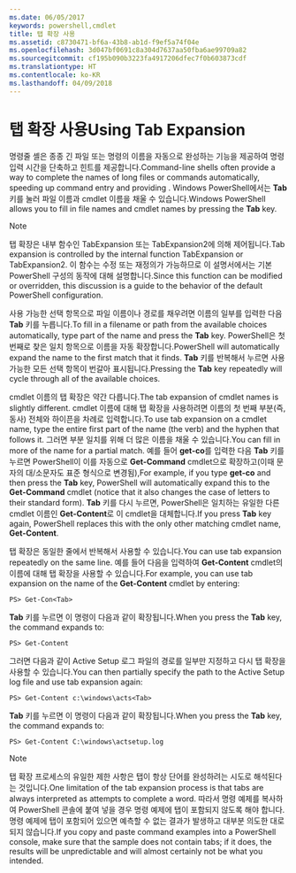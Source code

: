 ```yaml
---
ms.date: 06/05/2017
keywords: powershell,cmdlet
title: 탭 확장 사용
ms.assetid: c8730471-bf6a-43b8-ab1d-f9ef5a74f04e
ms.openlocfilehash: 3d047bf0691c8a304d7637aa50fba6ae99709a82
ms.sourcegitcommit: cf195b090b3223fa4917206dfec7f0b603873cdf
ms.translationtype: HT
ms.contentlocale: ko-KR
ms.lasthandoff: 04/09/2018
---
```

# <a name="using-tab-expansion"></a><span data-ttu-id="481a3-103">탭 확장 사용</span><span class="sxs-lookup"><span data-stu-id="481a3-103">Using Tab Expansion</span></span>

<span data-ttu-id="481a3-104">명령줄 셸은 종종 긴 파일 또는 명령의 이름을 자동으로 완성하는 기능을 제공하여 명령 입력 시간을 단축하고 힌트를 제공합니다.</span><span class="sxs-lookup"><span data-stu-id="481a3-104">Command-line shells often provide a way to complete the names of long files or commands automatically, speeding up command entry and providing .</span></span> <span data-ttu-id="481a3-105">Windows PowerShell에서는 **Tab** 키를 눌러 파일 이름과 cmdlet 이름을 채울 수 있습니다.</span><span class="sxs-lookup"><span data-stu-id="481a3-105">Windows PowerShell allows you to fill in file names and cmdlet names by pressing the **Tab** key.</span></span>

> [!NOTE]
> <span data-ttu-id="481a3-106">탭 확장은 내부 함수인 TabExpansion 또는 TabExpansion2에 의해 제어됩니다.</span><span class="sxs-lookup"><span data-stu-id="481a3-106">Tab expansion is controlled by the internal function TabExpansion or TabExpansion2.</span></span> <span data-ttu-id="481a3-107">이 함수는 수정 또는 재정의가 가능하므로 이 설명서에서는 기본 PowerShell 구성의 동작에 대해 설명합니다.</span><span class="sxs-lookup"><span data-stu-id="481a3-107">Since this function can be modified or overridden, this discussion is a guide to the behavior of the default PowerShell configuration.</span></span>

<span data-ttu-id="481a3-108">사용 가능한 선택 항목으로 파일 이름이나 경로를 채우려면 이름의 일부를 입력한 다음 **Tab** 키를 누릅니다.</span><span class="sxs-lookup"><span data-stu-id="481a3-108">To fill in a filename or path from the available choices automatically, type part of the name and press the **Tab** key.</span></span> <span data-ttu-id="481a3-109">PowerShell은 첫 번째로 찾은 일치 항목으로 이름을 자동 확장합니다.</span><span class="sxs-lookup"><span data-stu-id="481a3-109">PowerShell will automatically expand the name to the first match that it finds.</span></span> <span data-ttu-id="481a3-110">**Tab** 키를 반복해서 누르면 사용 가능한 모든 선택 항목이 번갈아 표시됩니다.</span><span class="sxs-lookup"><span data-stu-id="481a3-110">Pressing the **Tab** key repeatedly will cycle through all of the available choices.</span></span>

<span data-ttu-id="481a3-111">cmdlet 이름의 탭 확장은 약간 다릅니다.</span><span class="sxs-lookup"><span data-stu-id="481a3-111">The tab expansion of cmdlet names is slightly different.</span></span> <span data-ttu-id="481a3-112">cmdlet 이름에 대해 탭 확장을 사용하려면 이름의 첫 번째 부분(즉, 동사) 전체와 하이픈을 차례로 입력합니다.</span><span class="sxs-lookup"><span data-stu-id="481a3-112">To use tab expansion on a cmdlet name, type the entire first part of the name (the verb) and the hyphen that follows it.</span></span> <span data-ttu-id="481a3-113">그러면 부분 일치를 위해 더 많은 이름을 채울 수 있습니다.</span><span class="sxs-lookup"><span data-stu-id="481a3-113">You can fill in more of the name for a partial match.</span></span> <span data-ttu-id="481a3-114">예를 들어 **get-co**를 입력한 다음 **Tab** 키를 누르면 PowerShell이 이를 자동으로 **Get-Command** cmdlet으로 확장하고(이때 문자의 대/소문자도 표준 형식으로 변경됨),</span><span class="sxs-lookup"><span data-stu-id="481a3-114">For example, if you type **get-co** and then press the **Tab** key, PowerShell will automatically expand this to the **Get-Command** cmdlet (notice that it also changes the case of letters to their standard form).</span></span> <span data-ttu-id="481a3-115">**Tab** 키를 다시 누르면, PowerShell은 일치하는 유일한 다른 cmdlet 이름인 **Get-Content**로 이 cmdlet을 대체합니다.</span><span class="sxs-lookup"><span data-stu-id="481a3-115">If you press **Tab** key again, PowerShell replaces this with the only other matching cmdlet name, **Get-Content**.</span></span>

<span data-ttu-id="481a3-116">탭 확장은 동일한 줄에서 반복해서 사용할 수 있습니다.</span><span class="sxs-lookup"><span data-stu-id="481a3-116">You can use tab expansion repeatedly on the same line.</span></span> <span data-ttu-id="481a3-117">예를 들어 다음을 입력하여 **Get-Content** cmdlet의 이름에 대해 탭 확장을 사용할 수 있습니다.</span><span class="sxs-lookup"><span data-stu-id="481a3-117">For example, you can use tab expansion on the name of the **Get-Content** cmdlet by entering:</span></span>

```
PS> Get-Con<Tab>
```

<span data-ttu-id="481a3-118">**Tab** 키를 누르면 이 명령이 다음과 같이 확장됩니다.</span><span class="sxs-lookup"><span data-stu-id="481a3-118">When you press the **Tab** key, the command expands to:</span></span>

```
PS> Get-Content
```

<span data-ttu-id="481a3-119">그러면 다음과 같이 Active Setup 로그 파일의 경로를 일부만 지정하고 다시 탭 확장을 사용할 수 있습니다.</span><span class="sxs-lookup"><span data-stu-id="481a3-119">You can then partially specify the path to the Active Setup log file and use tab expansion again:</span></span>

```
PS> Get-Content c:\windows\acts<Tab>
```

<span data-ttu-id="481a3-120">**Tab** 키를 누르면 이 명령이 다음과 같이 확장됩니다.</span><span class="sxs-lookup"><span data-stu-id="481a3-120">When you press the **Tab** key, the command expands to:</span></span>

```
PS> Get-Content C:\windows\actsetup.log
```

> [!NOTE]
> <span data-ttu-id="481a3-121">탭 확장 프로세스의 유일한 제한 사항은 탭이 항상 단어를 완성하려는 시도로 해석된다는 것입니다.</span><span class="sxs-lookup"><span data-stu-id="481a3-121">One limitation of the tab expansion process is that tabs are always interpreted as attempts to complete a word.</span></span> <span data-ttu-id="481a3-122">따라서 명령 예제를 복사하여 PowerShell 콘솔에 붙여 넣을 경우 명령 예제에 탭이 포함되지 않도록 해야 합니다. 명령 예제에 탭이 포함되어 있으면 예측할 수 없는 결과가 발생하고 대부분 의도한 대로 되지 않습니다.</span><span class="sxs-lookup"><span data-stu-id="481a3-122">If you copy and paste command examples into a PowerShell console, make sure that the sample does not contain tabs; if it does, the results will be unpredictable and will almost certainly not be what you intended.</span></span>